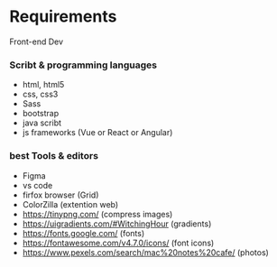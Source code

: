 # Requirements
Front-end Dev 

### Scribt & programming languages 
- html, html5
- css, css3
- Sass 
- bootstrap
- java scribt 
- js frameworks (Vue or React or Angular)

### best Tools & editors
- Figma
- vs code
- firfox browser (Grid)
- ColorZilla (extention web)
- https://tinypng.com/ (compress images)
- https://uigradients.com/#WitchingHour (gradients)
- https://fonts.google.com/ (fonts)
- https://fontawesome.com/v4.7.0/icons/ (font icons)
- https://www.pexels.com/search/mac%20notes%20cafe/ (photos)
